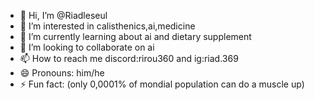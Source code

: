 - 👋 Hi, I’m @Riadleseul
- 👀 I’m interested in calisthenics,ai,medicine
- 🌱 I’m currently learning about ai and dietary supplement
- 💞️ I’m looking to collaborate on ai
- 📫 How to reach me discord:rirou360 and ig:riad.369
- 😄 Pronouns: him/he
- ⚡ Fun fact: (only 0,0001% of mondial population can do a muscle up)

<!---
Riadleseul/Riadleseul is a ✨ special ✨ repository because its `README.md` (this file) appears on your GitHub profile.
You can click the Preview link to take a look at your changes.
--->
